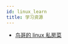 ```yaml
---
id: linux_learn
title: 学习资源
---
```


- [鸟哥的 linux 私房菜](https://www.ctolib.com/docs//sfile/vbird-linux-basic-4e/index.html)
